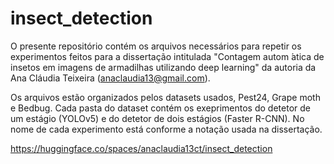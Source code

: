 # insect_detection

O presente repositório contém os arquivos necessários para repetir os experimentos feitos para a dissertação intitulada "Contagem autom ́atica de insetos em imagens de armadilhas utilizando deep learning" da autoria da Ana Cláudia Teixeira (anaclaudia13@gmail.com).

Os arquivos estão organizados pelos datasets usados, Pest24, Grape moth e Bedbug. Cada pasta do dataset contém os exeprimentos do detetor de um estágio (YOLOv5) e do detetor de dois estágios (Faster R-CNN). No nome de cada experimento está conforme a notação usada na dissertação.

https://huggingface.co/spaces/anaclaudia13ct/insect_detection
